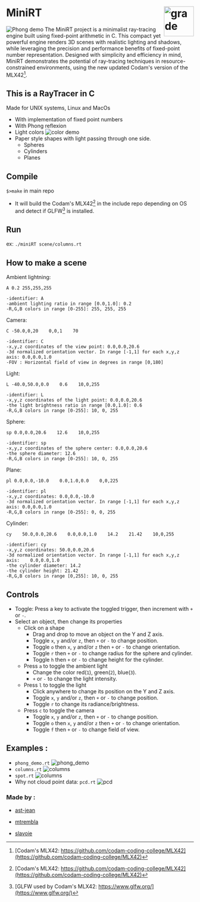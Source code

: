 # MiniRT <img style="float: right;" src="img/grade.png" alt="grade" width="80"/>

![Phong demo](img/phong_demo.png)
The MiniRT project is a minimalist ray-tracing engine built using fixed-point arithmetic in C. This compact yet powerful engine renders 3D scenes with realistic lighting and shadows, while leveraging the precision and performance benefits of fixed-point number representation. Designed with simplicity and efficiency in mind, MiniRT demonstrates the potential of ray-tracing techniques in resource-constrained environments, using the new updated Codam's version of the MLX42[^1].
## This is a RayTracer in C
Made for UNIX systems, Linux and MacOs
- With implementation of fixed point numbers
- With Phong reflexion
- Light colors
![color demo](img/color_demo.png)
- Paper style shapes with light passing through one side.
    - Spheres
    - Cylinders
    - Planes
## Compile
`$>make` in main repo
 - It will build the Codam's MLX42[^1] in the include repo depending on OS and detect if GLFW[^2] is installed. 
## Run
ex: `./miniRT scene/columns.rt`
## How to make a scene
Ambient lightning:    

    A 0.2 255,255,255

    -identifier: A
    -ambient lighting ratio in range [0.0,1.0]: 0.2
    -R,G,B colors in range [0-255]: 255, 255, 255

Camera:

    C -50.0,0,20    0,0,1    70

    -identifier: C
    -x,y,z coordinates of the view point: 0.0,0.0,20.6
    -3d normalized orientation vector. In range [-1,1] for each x,y,z axis: 0.0,0.0,1.0
    -FOV : Horizontal field of view in degrees in range [0,180]

Light:

    L -40.0,50.0,0.0    0.6    10,0,255

    -identifier: L
    -x,y,z coordinates of the light point: 0.0,0.0,20.6
    -the light brightness ratio in range [0.0,1.0]: 0.6
    -R,G,B colors in range [0-255]: 10, 0, 255

Sphere:

    sp 0.0,0.0,20.6    12.6    10,0,255
    
    -identifier: sp
    -x,y,z coordinates of the sphere center: 0.0,0.0,20.6
    -the sphere diameter: 12.6
    -R,G,B colors in range [0-255]: 10, 0, 255

Plane:

    pl 0.0,0.0,-10.0    0.0,1.0,0.0    0,0,225
    
    -identifier: pl
    -x,y,z coordinates: 0.0,0.0,-10.0
    -3d normalized orientation vector. In range [-1,1] for each x,y,z axis: 0.0,0.0,1.0
    -R,G,B colors in range [0-255]: 0, 0, 255

Cylinder:

    cy    50.0,0.0,20.6    0.0,0.0,1.0    14.2    21.42    10,0,255
    
    -identifier: cy
    -x,y,z coordinates: 50.0,0.0,20.6
    -3d normalized orientation vector. In range [-1,1] for each x,y,z axis:    0.0,0.0,1.0
    -the cylinder diameter: 14.2
    -the cylinder height: 21.42
    -R,G,B colors in range [0,255]: 10, 0, 255

## Controls
 - Toggle: Press a key to activate the toggled trigger, then increment with `+` or `-`.
 - Select an object, then change its properties
    - Click on a shape
        - Drag and drop to move an object on the Y and Z axis.
        - Toggle `x`, `y` and/or `z`, then `+` or `-` to change position.
        - Toggle `o` then `x`, `y` and/or `z` then `+` or `-` to change orientation.
        - Toggle `r` then `+` or `-` to change radius for the sphere and cylinder.
        - Toggle `h` then `+` or `-` to change height for the cylinder.
    - Press `a` to toggle the ambient light
        - Change the color red(`1`), green(`2`), blue(`3`).
        - `+` or `-` to change the light intensity.
    - Press `l` to toggle the light
        - Click anywhere to change its position on the Y and Z axis.
        - Toggle `x`, `y` and/or `z`, then `+` or `-` to change position.
        - Toggle `r` to change its radiance/brightness.
    - Press `c` to toggle the camera
        - Toggle `x`, `y` and/or `z`, then `+` or `-` to change position.
        - Toggle `o` then `x`, `y` and/or `z` then `+` or `-` to change orientation.
        - Toggle `f` then `+` or `-` to change field of view.
## Examples :
 - `phong_demo.rt`
 ![phong_demo](img/phong_demo.rt.png)
 - `columns.rt`
![columns](img/columns.rt.png)
 - `spot.rt`
![columns](img/spot.rt.png)
 - Why not cloud point data: `pcd.rt`
![pcd](img/pcd.rt.png)
### Made by :
- [ast-jean](https://github.com/ast-jean)

- [mtrembla](https://github.com/Zelxopi)

- [slavoie](https://github.com/Steven1659139)

[^1]:[Codam's MLX42: https://github.com/codam-coding-college/MLX42](https://github.com/codam-coding-college/MLX42)

[^2]:[GLFW used by Codam's MLX42: https://www.glfw.org/](https://www.glfw.org/)
